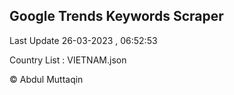 

## Google Trends Keywords Scraper 
 
Last Update 26-03-2023 , 06:52:53

Country List :
VIETNAM.json



© Abdul Muttaqin 
